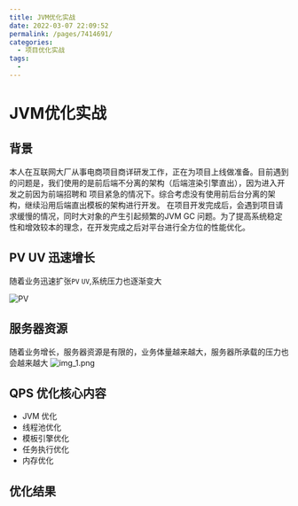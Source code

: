 ```yaml
---
title: JVM优化实战
date: 2022-03-07 22:09:52
permalink: /pages/7414691/
categories: 
  - 项目优化实战
tags: 
  - 
---
```

# JVM优化实战
## 背景

本人在互联网大厂从事电商项目商详研发工作，正在为项目上线做准备。目前遇到的问题是，我们使用的是前后端不分离的架构（后端渲染引擎直出），因为进入开发之前因为前端招聘和
项目紧急的情况下。综合考虑没有使用前后台分离的架构，继续沿用后端直出模板的架构进行开发。 在项目开发完成后，会遇到项目请求缓慢的情况，同时大对象的产生引起频繁的JVM GC
问题。为了提高系统稳定性和增效较本的理念，在开发完成之后对平台进行全方位的性能优化。


## PV UV 迅速增长

随着业务迅速扩张<code>PV</code> <code>UV</code>,系统压力也逐渐变大

![PV](youhua0.png)

## 服务器资源
随着业务增长，服务器资源是有限的，业务体量越来越大，服务器所承载的压力也会越来越大
![img_1.png](youhua1.png)


## QPS 优化核心内容
* JVM 优化
* 线程池优化
* 模板引擎优化
* 任务执行优化
* 内存优化

## 优化结果



